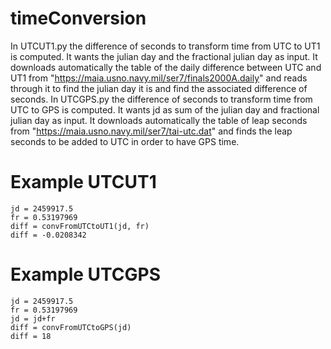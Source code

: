 # timeConversion
In UTCUT1.py the difference of seconds to transform time from UTC to UT1 is computed. It wants the julian day and the fractional julian day as input.
It downloads automatically the table of the daily difference between UTC and UT1 from "https://maia.usno.navy.mil/ser7/finals2000A.daily" and reads through it to find the julian day it is and find the associated difference of seconds.
In UTCGPS.py the difference of seconds to transform time from UTC to GPS is computed. It wants jd as sum of the julian day and fractional julian day as input.
It downloads automatically the table of leap seconds from "https://maia.usno.navy.mil/ser7/tai-utc.dat" and finds the leap seconds to be added to UTC in order to have GPS time.
# Example UTCUT1
~~~
jd = 2459917.5
fr = 0.53197969
diff = convFromUTCtoUT1(jd, fr)
diff = -0.0208342
~~~
# Example UTCGPS
~~~
jd = 2459917.5
fr = 0.53197969
jd = jd+fr
diff = convFromUTCtoGPS(jd)
diff = 18
~~~
